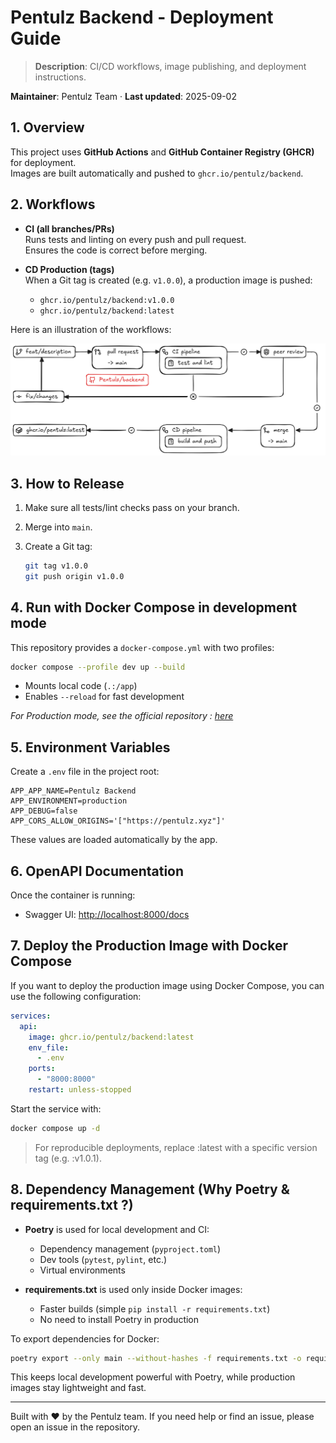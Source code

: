 # Pentulz Backend - Deployment Guide

> **Description**: CI/CD workflows, image publishing, and deployment instructions.

**Maintainer**: Pentulz Team · **Last updated**: 2025-09-02

## 1. Overview

This project uses **GitHub Actions** and **GitHub Container Registry (GHCR)** for deployment.  
Images are built automatically and pushed to `ghcr.io/pentulz/backend`.

## 2. Workflows

- **CI (all branches/PRs)**  
  Runs tests and linting on every push and pull request.  
  Ensures the code is correct before merging.

- **CD Production (tags)**  
  When a Git tag is created (e.g. `v1.0.0`), a production image is pushed:
  - `ghcr.io/pentulz/backend:v1.0.0`
  - `ghcr.io/pentulz/backend:latest`

Here is an illustration of the workflows:

![Workflows](./assets/workflows.png)

## 3. How to Release

1. Make sure all tests/lint checks pass on your branch.
2. Merge into `main`.
3. Create a Git tag:

   ```bash
   git tag v1.0.0
   git push origin v1.0.0
   ```

## 4. Run with Docker Compose in development mode

This repository provides a `docker-compose.yml` with two profiles:

  ```bash
  docker compose --profile dev up --build
  ```

  - Mounts local code (`.:/app`)
  - Enables `--reload` for fast development

_For Production mode, see the official repository : [here](https://github.com/Pentulz/Pentulz)_

## 5. Environment Variables

Create a `.env` file in the project root:

```env
APP_APP_NAME=Pentulz Backend
APP_ENVIRONMENT=production
APP_DEBUG=false
APP_CORS_ALLOW_ORIGINS='["https://pentulz.xyz"]'
```

These values are loaded automatically by the app.

## 6. OpenAPI Documentation

Once the container is running:

- Swagger UI: [http://localhost:8000/docs](http://localhost:8000/docs)

## 7. Deploy the Production Image with Docker Compose

If you want to deploy the production image using Docker Compose, you can use the following configuration:

```yml
services:
  api:
    image: ghcr.io/pentulz/backend:latest
    env_file:
      - .env
    ports:
      - "8000:8000"
    restart: unless-stopped
```

Start the service with:

```bash
docker compose up -d
```

> For reproducible deployments, replace :latest with a specific version tag (e.g. :v1.0.1).

## 8. Dependency Management (Why Poetry & requirements.txt ?)

- **Poetry** is used for local development and CI:
  - Dependency management (`pyproject.toml`)
  - Dev tools (`pytest`, `pylint`, etc.)
  - Virtual environments

- **requirements.txt** is used only inside Docker images:
  - Faster builds (simple `pip install -r requirements.txt`)
  - No need to install Poetry in production

To export dependencies for Docker:

```bash
poetry export --only main --without-hashes -f requirements.txt -o requirements.txt
```

This keeps local development powerful with Poetry, while production images stay lightweight and fast.

---

Built with ❤️ by the Pentulz team. If you need help or find an issue, please open an issue in the repository.
